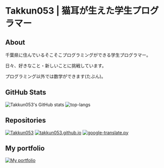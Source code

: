 # Takkun053 | 猫耳が生えた学生プログラマー
## About
千葉県に住んでいるそこそこプログラミングができる学生プログラマー。

日々、好きなこと・新しいことに挑戦しています。

プログラミング以外では数学ができます(たぶん)。


## GitHub Stats
![Takkun053's GitHub stats](https://github-readme-stats.vercel.app/api?username=Takkun053&show_icons=true&theme=tokyonight)
![top-langs](https://github-readme-stats.vercel.app/api/top-langs/?username=Takkun053&layout=compact&theme=tokyonight)


## Repositories
[![Takkun053](https://github-readme-stats.vercel.app/api/pin/?username=Takkun053&repo=Takkun053&theme=tokyonight)](https://github.com/Takkun053/Takkun053)
[![takkun053.github.io](https://github-readme-stats.vercel.app/api/pin/?username=Takkun053&repo=takkun053.github.io&theme=tokyonight)](https://github.com/Takkun053/takkun053.github.io)
[![google-translate.py](https://github-readme-stats.vercel.app/api/pin/?username=Takkun053&repo=google-translate.py&theme=tokyonight)](https://github.com/Takkun053/google-translate.py)


## My portfolio
[![My portfolio](https://takkun053.tk/img/background.png)](https://takkun053.tk/)
